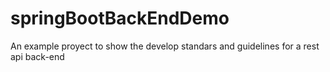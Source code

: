 # springBootBackEndDemo
An example proyect to show the develop standars and guidelines for a rest api back-end
